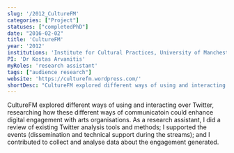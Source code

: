 ```yaml
---
slug: '/2012_CultureFM'
categories: ["Project"]
statuses: ["completedPhD"]
date: "2016-02-02"
title: 'CultureFM'
year: '2012'
institutions: 'Institute for Cultural Practices, University of Manchester'
PI: 'Dr Kostas Arvanitis'
myRoles: 'research assistant'
tags: ["audience research"]
website: 'https://culturefm.wordpress.com/'
shortDesc: "CultureFM explored different ways of using and interacting over Twitter, considering forms of public engagement for museums." 
---
```


CultureFM explored different ways of using and interacting over Twitter, researching how these different ways of communicatoin could enhance digital engagement with arts organisations. 
As a research assistant, I did a review of existing Twitter analysis tools and methods; I supported the events (dissemination and technical support during the streams); and I contributed to collect and analyse data about the engagement generated.
